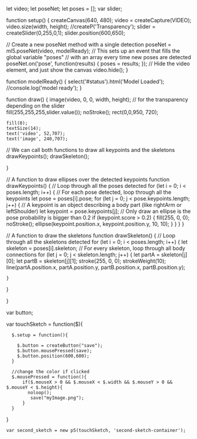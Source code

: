 let video;
let poseNet;
let poses = [];
var slider;

function setup() {
  createCanvas(640, 480);
  video = createCapture(VIDEO);
  video.size(width, height);
   //createP('Transparency');
  slider = createSlider(0,255,0,1);
  slider.position(600,650);

  // Create a new poseNet method with a single detection
  poseNet = ml5.poseNet(video, modelReady);
  // This sets up an event that fills the global variable "poses"
  // with an array every time new poses are detected
  poseNet.on('pose', function(results) {
    poses = results;
  });
  // Hide the video element, and just show the canvas
  video.hide();
}
 
function modelReady() {
  select('#status').html('Model Loaded');
  //console.log('model ready');
}

function draw() {
  image(video, 0, 0, width, height);
 // for the transparency depending on the slider    
  fill(255,255,255,slider.value());
  noStroke();
  rect(0,0,950, 720);
    
    fill(0);
    textSize(14);
    text('video', 52,707);
    text('image', 240,707);

  // We can call both functions to draw all keypoints and the skeletons
  drawKeypoints();
  drawSkeleton();

  
}

// A function to draw ellipses over the detected keypoints
function drawKeypoints()  {
  // Loop through all the poses detected
  for (let i = 0; i < poses.length; i++) {
    // For each pose detected, loop through all the keypoints
    let pose = poses[i].pose;
    for (let j = 0; j < pose.keypoints.length; j++) {
      // A keypoint is an object describing a body part (like rightArm or leftShoulder)
      let keypoint = pose.keypoints[j];
      // Only draw an ellipse is the pose probability is bigger than 0.2
      if (keypoint.score > 0.2) {
        fill(255, 0, 0);
        noStroke();
        ellipse(keypoint.position.x, keypoint.position.y, 10, 10);
      }
    }
  }
}

// A function to draw the skeletons
function drawSkeleton() {
  // Loop through all the skeletons detected
  for (let i = 0; i < poses.length; i++) {
    let skeleton = poses[i].skeleton;
    // For every skeleton, loop through all body connections
    for (let j = 0; j < skeleton.length; j++) {
      let partA = skeleton[j][0];
      let partB = skeleton[j][1];
      stroke(255, 0, 0);
      strokeWeight(10);
      line(partA.position.x, partA.position.y, partB.position.x, partB.position.y);
     
    }
  
  }
  
}

var button;

var touchSketch = function($){
      
      $.setup = function(){
      
        $.button = createButton("save");
        $.button.mousePressed(save);
        $.button.position(600,600);
      }
      
      //change the color if clicked
      $.mousePressed = function(){
          if($.mouseX > 0 && $.mouseX < $.width && $.mouseY > 0 && $.mouseY < $.height){
            noloop();
             save("myImage.png");
          }
      }
   }

    var second_sketch = new p5(touchSketch, 'second-sketch-container');

